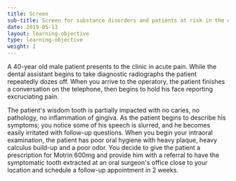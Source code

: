 ```yaml
---
title: Screen
sub-title: Screen for substance disorders and patients at risk in the dental setting 
date: 2019-05-13
layout: learning-objective
type: learning-objective
weight: 1
---
```

A 40-year old male patient presents to the clinic in acute pain. While the
dental assistant begins to take diagnostic radiographs the patient repeatedly
dozes off. When you arrive to the operatory, the patient finishes a conversation
on the telephone, then begins to hold his face reporting excruciating pain.

The patient's wisdom tooth is partially impacted with no caries, no pathology,
no inflammation of gingiva. As the patient begins to describe his symptoms; you
notice some of his speech is slurred, and he becomes easily irritated with
follow-up questions. When you begin your intraoral examination, the patient has
poor oral hygiene with heavy plaque, heavy calculus build-up and a poor odor.
You decide to give the patient a prescription for Motrin 600mg and provide him
with a referral to have the symptomatic tooth extracted at an oral surgeon's
office close to your location and schedule a follow-up appointment in 2 weeks.
